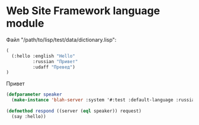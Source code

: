 Web Site Framework language module
==================================

Файл "/path/to/lisp/test/data/dictionary.lisp":

```cl
(
  (:hello :english "Hello"
          :russian "Привет"
          :udaff "Превед")
)
```

Привет

```cl
(defparameter speaker
  (make-instance 'blah-server :system '#:test :default-language :russian))
  
(defmethod respond ((server (eql speaker)) request)
  (say :hello))
```
